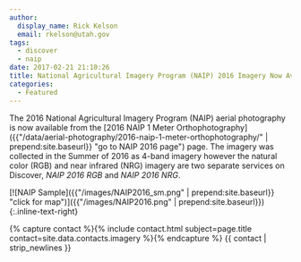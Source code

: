 ```yaml
---
author:
  display_name: Rick Kelson
  email: rkelson@utah.gov
tags:
  - discover
  - naip
date: 2017-02-21 21:10:26
title: National Agricultural Imagery Program (NAIP) 2016 Imagery Now Available
categories:
  - Featured
---
```


The 2016 National Agricultural Imagery Program (NAIP) aerial photography is now available from the [2016 NAIP 1 Meter Orthophotography]({{"/data/aerial-photography/2016-naip-1-meter-orthophotography/" | prepend:site.baseurl}} "go to NAIP 2016 page") page. The imagery
was collected in the Summer of 2016 as 4-band imagery however the natural color (RGB) and near infrared (NRG) imagery are
two separate services on Discover, _NAIP 2016 RGB_ and _NAIP 2016 NRG_.

[![NAIP Sample]({{"/images/NAIP2016_sm.png" | prepend:site.baseurl}} "click for map")]({{"/images/NAIP2016.png" | prepend:site.baseurl}})
{:.inline-text-right}

{% capture contact %}{% include contact.html subject=page.title contact=site.data.contacts.imagery %}{% endcapture %}
{{ contact | strip_newlines }}

